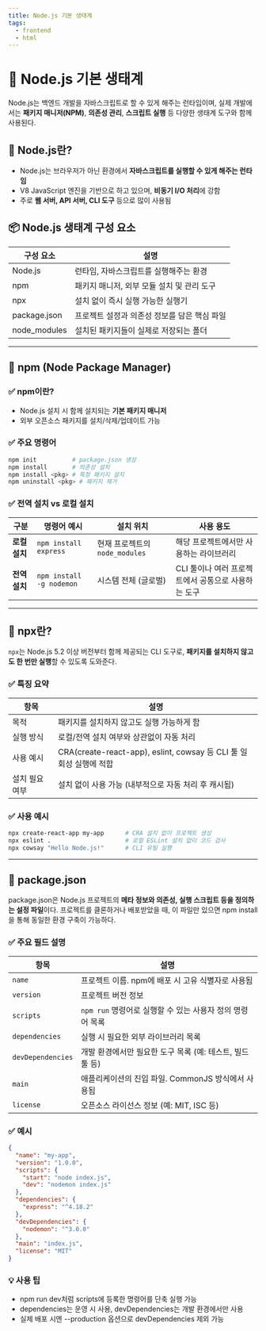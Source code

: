 ```yaml
---
title: Node.js 기본 생태계
tags:
  - frontend
  - html
---
```


# 📘 Node.js 기본 생태계

Node.js는 백엔드 개발을 자바스크립트로 할 수 있게 해주는 런타임이며, 실제 개발에서는 **패키지 매니저(NPM)**, **의존성 관리**, **스크립트 실행** 등 다양한 생태계 도구와 함께 사용된다.

## 🧩 Node.js란?

- Node.js는 브라우저가 아닌 환경에서 **자바스크립트를 실행할 수 있게 해주는 런타임**
- V8 JavaScript 엔진을 기반으로 하고 있으며, **비동기 I/O 처리**에 강함
- 주로 **웹 서버, API 서버, CLI 도구** 등으로 많이 사용됨

## 📦 Node.js 생태계 구성 요소

| 구성 요소        | 설명                        |
| ------------ | ------------------------- |
| Node.js      | 런타임, 자바스크립트를 실행해주는 환경     |
| npm          | 패키지 매니저, 외부 모듈 설치 및 관리 도구 |
| npx          | 설치 없이 즉시 실행 가능한 실행기       |
| package.json | 프로젝트 설정과 의존성 정보를 담은 핵심 파일 |
| node_modules | 설치된 패키지들이 실제로 저장되는 폴더     |

---

## 📍 npm (Node Package Manager)

### ✅ npm이란?
- Node.js 설치 시 함께 설치되는 **기본 패키지 매니저**
- 외부 오픈소스 패키지를 설치/삭제/업데이트 가능

### ✅ 주요 명령어

```bash
npm init          # package.json 생성
npm install       # 의존성 설치
npm install <pkg> # 특정 패키지 설치
npm uninstall <pkg> # 패키지 제거
```

### ✅ 전역 설치 vs 로컬 설치

| 구분        | 명령어 예시                   | 설치 위치                   | 사용 용도                          |
| --------- | ------------------------ | ----------------------- | ------------------------------ |
| **로컬 설치** | `npm install express`    | 현재 프로젝트의 `node_modules` | 해당 프로젝트에서만 사용하는 라이브러리          |
| **전역 설치** | `npm install -g nodemon` | 시스템 전체 (글로벌)            | CLI 툴이나 여러 프로젝트에서 공통으로 사용하는 도구 |

---

## 📍 npx란?

`npx`는 Node.js 5.2 이상 버전부터 함께 제공되는 CLI 도구로,  **패키지를 설치하지 않고도 한 번만 실행**할 수 있도록 도와준다.

### ✅ 특징 요약

| 항목       | 설명                                                       |
| -------- | -------------------------------------------------------- |
| 목적       | 패키지를 설치하지 않고도 실행 가능하게 함                                  |
| 실행 방식    | 로컬/전역 설치 여부와 상관없이 자동 처리                                  |
| 사용 예시    | CRA(create-react-app), eslint, cowsay 등 CLI 툴 일회성 실행에 적합 |
| 설치 필요 여부 | 설치 없이 사용 가능 (내부적으로 자동 처리 후 캐시됨)                          |

### ✅ 사용 예시

```bash
npx create-react-app my-app      # CRA 설치 없이 프로젝트 생성
npx eslint .                     # 로컬 ESLint 설치 없이 코드 검사
npx cowsay "Hello Node.js!"      # CLI 유틸 실행
```

---
## 📍 package.json

package.json은 Node.js 프로젝트의 **메타 정보와 의존성, 실행 스크립트 등을 정의하는 설정 파일**이다.
프로젝트를 클론하거나 배포받았을 때, 이 파일만 있으면 npm install을 통해 동일한 환경 구축이 가능하다.

### ✅ 주요 필드 설명

| 항목              | 설명 |
|-------------------|------|
| `name`            | 프로젝트 이름. npm에 배포 시 고유 식별자로 사용됨 |
| `version`         | 프로젝트 버전 정보 |
| `scripts`         | `npm run` 명령어로 실행할 수 있는 사용자 정의 명령어 목록 |
| `dependencies`    | 실행 시 필요한 외부 라이브러리 목록 |
| `devDependencies` | 개발 환경에서만 필요한 도구 목록 (예: 테스트, 빌드 툴 등) |
| `main`            | 애플리케이션의 진입 파일. CommonJS 방식에서 사용됨 |
| `license`         | 오픈소스 라이선스 정보 (예: MIT, ISC 등) |

### ✅ 예시

```json
{
  "name": "my-app",
  "version": "1.0.0",
  "scripts": {
    "start": "node index.js",
    "dev": "nodemon index.js"
  },
  "dependencies": {
    "express": "^4.18.2"
  },
  "devDependencies": {
    "nodemon": "^3.0.0"
  },
  "main": "index.js",
  "license": "MIT"
}
```


### **💡 사용 팁**

- npm run dev처럼 scripts에 등록한 명령어를 단축 실행 가능
- dependencies는 운영 시 사용, devDependencies는 개발 환경에서만 사용
- 실제 배포 시엔 --production 옵션으로 devDependencies 제외 가능